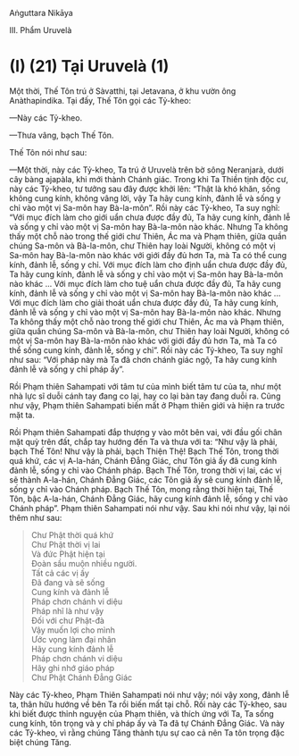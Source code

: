 Aṅguttara Nikāya

III. Phẩm Uruvelà

# (I) (21) Tại Uruvelà (1)

Một thời, Thế Tôn trú ở Sàvatthi, tại Jetavana, ở khu vườn ông Anàthapindika. Tại đấy, Thế Tôn gọi các Tỷ-kheo:

—Này các Tỷ-kheo.

—Thưa vâng, bạch Thế Tôn.

Thế Tôn nói như sau:

—Một thời, này các Tỷ-kheo, Ta trú ở Uruvelà trên bờ sông Neranjarà, dưới cây bàng ajapàla, khi mới thành Chánh giác. Trong khi Ta Thiền tịnh độc cư, này các Tỷ-kheo, tư tưởng sau đây được khởi lên: “Thật là khó khăn, sống không cung kính, không vâng lời, vậy Ta hãy cung kính, đảnh lễ và sống y chỉ vào một vị Sa-môn hay Bà-la-môn”. Rồi này các Tỷ-kheo, Ta suy nghĩ: “Với mục đích làm cho giới uẩn chưa được đầy đủ, Ta hãy cung kính, đảnh lễ và sống y chỉ vào một vị Sa-môn hay Bà-la-môn nào khác. Nhưng Ta không thấy một chỗ nào trong thế giới chư Thiên, Ác ma và Phạm thiên, giữa quần chúng Sa-môn và Bà-la-môn, chư Thiên hay loài Người, không có một vị Sa-môn hay Bà-la-môn nào khác với giới đầy đủ hơn Ta, mà Ta có thể cung kính, đảnh lễ, sống y chỉ. Với mục đích làm cho định uẩn chưa được đầy đủ, Ta hãy cung kính, đảnh lễ và sống y chỉ vào một vị Sa-môn hay Bà-la-môn nào khác ... Với mục đích làm cho tuệ uẩn chưa được đầy đủ, Ta hãy cung kính, đảnh lễ và sống y chỉ vào một vị Sa-môn hay Bà-la-môn nào khác ... Với mục đích làm cho giải thoát uẩn chưa được đầy đủ, Ta hãy cung kính, đảnh lễ và sống y chỉ vào một vị Sa-môn hay Bà-la-môn nào khác. Nhưng Ta không thấy một chỗ nào trong thế giới chư Thiên, Ác ma và Phạm thiên, giữa quần chúng Sa-môn và Bà-la-môn, chư Thiên hay loài Người, không có một vị Sa-môn hay Bà-la-môn nào khác với giới đầy đủ hơn Ta, mà Ta có thể sống cung kính, đảnh lễ, sống y chỉ”. Rồi này các Tỷ-kheo, Ta suy nghĩ như sau: “Với pháp này mà Ta đã chơn chánh giác ngộ, Ta hãy cung kính đảnh lễ và sống y chỉ pháp ấy”.

Rồi Phạm thiên Sahampati với tâm tư của mình biết tâm tư của ta, như một nhà lực sĩ duỗi cánh tay đang co lại, hay co lại bàn tay đang duỗi ra. Cũng như vậy, Phạm thiên Sahampati biến mất ở Phạm thiên giới và hiện ra trước mặt ta.

Rồi Phạm thiên Sahampati đắp thượng y vào môt bên vai, với đầu gối chân mặt quỳ trên đất, chắp tay hướng đến Ta và thưa với ta: “Như vậy là phải, bạch Thế Tôn! Như vậy là phải, bạch Thiện Thệ! Bạch Thế Tôn, trong thời quá khứ, các vị A-la-hán, Chánh Ðẳng Giác, chư Tôn giả ấy đã cung kính đảnh lễ, sống y chỉ vào Chánh pháp. Bạch Thế Tôn, trong thời vị lai, các vị sẽ thành A-la-hán, Chánh Ðẳng Giác, các Tôn giả ấy sẽ cung kính đảnh lễ, sống y chỉ vào Chánh pháp. Bạch Thế Tôn, mong rằng thời hiện tại, Thế Tôn, bậc A-la-hán, Chánh Ðẳng Giác, hãy cung kính đảnh lễ, sống y chỉ vào Chánh pháp”. Phạm thiên Sahampati nói như vậy. Sau khi nói như vậy, lại nói thêm như sau:

> Chư Phật thời quá khứ  
> Chư Phật thời vị lai  
> Và đức Phật hiện tại  
> Ðoàn sầu muộn nhiều người.  
> Tất cả các vị ấy  
> Ðã đang và sẽ sống  
> Cung kính và đảnh lễ  
> Pháp chơn chánh vi diệu  
> Pháp nhĩ là như vậy  
> Ðối với chư Phật-đà  
> Vậy muốn lợi cho mình  
> Ước vọng làm đại nhân  
> Hãy cung kính đảnh lễ  
> Pháp chơn chánh vi diệu  
> Hãy ghi nhớ giáo pháp  
> Chư Phật Chánh Ðẳng Giác

Này các Tỷ-kheo, Phạm Thiên Sahampati nói như vậy; nói vậy xong, đảnh lễ ta, thân hữu hướng về bên Ta rồi biến mất tại chỗ. Rồi này các Tỷ-kheo, sau khi biết được thỉnh nguyện của Phạm thiên, và thích ứng với Ta, Ta sống cung kính, tôn trọng và y chỉ pháp ấy và Ta đã tự Chánh Ðẳng Giác. Và này các Tỷ-kheo, vì rằng chúng Tăng thành tựu sự cao cả nên Ta tôn trọng đặc biệt chúng Tăng.

